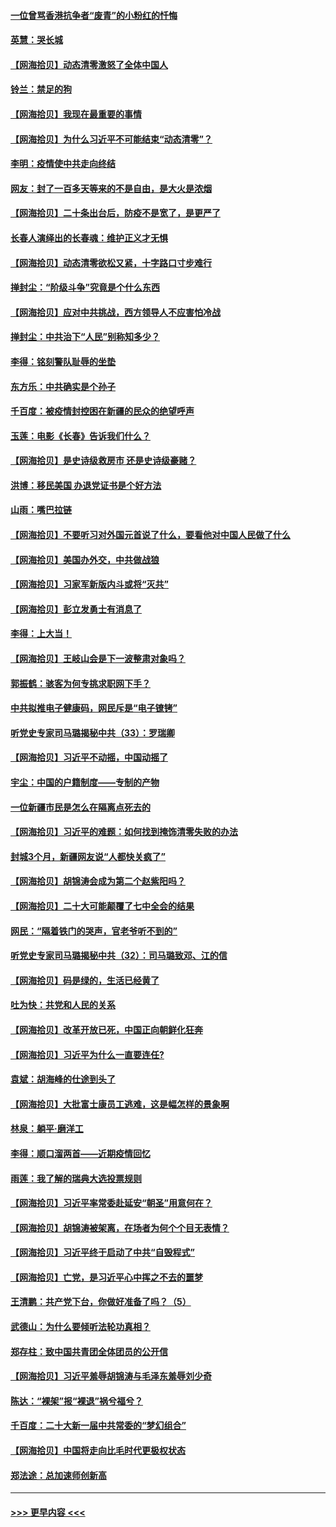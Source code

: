 #### [一位曾骂香港抗争者“废青”的小粉红的忏悔](../pages/nsc993/n13875071.md?t=11300450) 
#### [英慧：哭长城](../pages/nsc993/n13874522.md?t=11300450) 
#### [【网海拾贝】动态清零激怒了全体中国人](../pages/nsc993/n13874505.md?t=11300450) 
#### [铃兰：禁足的狗](../pages/nsc993/n13874311.md?t=11300450) 
#### [【网海拾贝】我现在最重要的事情](../pages/nsc993/n13874026.md?t=11300450) 
#### [【网海拾贝】为什么习近平不可能结束“动态清零”？](../pages/nsc993/n13873811.md?t=11300450) 
#### [李明：疫情使中共走向终结](../pages/nsc993/n13873538.md?t=11300450) 
#### [网友：封了一百多天等来的不是自由，是大火是浓烟](../pages/nsc993/n13873517.md?t=11300450) 
#### [【网海拾贝】二十条出台后，防疫不是宽了，是更严了](../pages/nsc993/n13872948.md?t=11300450) 
#### [长春人演绎出的长春魂：维护正义才无惧](../pages/nsc993/n13871764.md?t=11300450) 
#### [【网海拾贝】动态清零欲松又紧，十字路口寸步难行](../pages/nsc993/n13872220.md?t=11300450) 
#### [掸封尘：“阶级斗争”究竟是个什么东西](../pages/nsc993/n13871387.md?t=11300450) 
#### [【网海拾贝】应对中共挑战，西方领导人不应害怕冷战](../pages/nsc993/n13870990.md?t=11300450) 
#### [掸封尘：中共治下“人民”别称知多少？](../pages/nsc993/n13870121.md?t=11300450) 
#### [李得：铭刻警队耻辱的坐垫](../pages/nsc993/n13869930.md?t=11300450) 
#### [东方乐：中共确实是个孙子](../pages/nsc993/n13869891.md?t=11300450) 
#### [千百度：被疫情封控困在新疆的民众的绝望呼声](../pages/nsc993/n13869856.md?t=11300450) 
#### [玉莲：电影《长春》告诉我们什么？](../pages/nsc993/n13869471.md?t=11300450) 
#### [【网海拾贝】是史诗级救房市 还是史诗级豪赌？](../pages/nsc993/n13869495.md?t=11300450) 
#### [洪博：移民美国 办退党证书是个好方法](../pages/nsc993/n13869000.md?t=11300450) 
#### [山雨：嘴巴拉链](../pages/nsc993/n13869071.md?t=11300450) 
#### [【网海拾贝】不要听习对外国元首说了什么，要看他对中国人民做了什么](../pages/nsc993/n13868955.md?t=11300450) 
#### [【网海拾贝】美国办外交，中共做战狼](../pages/nsc993/n13868469.md?t=11300450) 
#### [【网海拾贝】习家军新版内斗或将“灭共”](../pages/nsc993/n13867461.md?t=11300450) 
#### [【网海拾贝】彭立发勇士有消息了](../pages/nsc993/n13866022.md?t=11300450) 
#### [李得：上大当！](../pages/nsc993/n13865562.md?t=11300450) 
#### [【网海拾贝】王岐山会是下一波整肃对象吗？](../pages/nsc993/n13865256.md?t=11300450) 
#### [郭振鹤：骇客为何专挑求职网下手？](../pages/nsc993/n13865133.md?t=11300450) 
#### [中共拟推电子健康码，网民斥是“电子镣铐”](../pages/nsc993/n13865108.md?t=11300450) 
#### [听党史专家司马璐揭秘中共（33）：罗瑞卿](../pages/nsc993/n13864609.md?t=11300450) 
#### [【网海拾贝】习近平不动摇，中国动摇了](../pages/nsc993/n13864586.md?t=11300450) 
#### [宇尘：中国的户籍制度——专制的产物](../pages/nsc993/n13864401.md?t=11300450) 
#### [一位新疆市民是怎么在隔离点死去的](../pages/nsc993/n13864146.md?t=11300450) 
#### [【网海拾贝】习近平的难题：如何找到掩饰清零失败的办法](../pages/nsc993/n13863179.md?t=11300450) 
#### [封城3个月，新疆网友说“人都快关疯了”](../pages/nsc993/n13863152.md?t=11300450) 
#### [【网海拾贝】胡锦涛会成为第二个赵紫阳吗？](../pages/nsc993/n13861625.md?t=11300450) 
#### [【网海拾贝】二十大可能颠覆了七中全会的结果](../pages/nsc993/n13861040.md?t=11300450) 
#### [网民：“隔着铁门的哭声，官老爷听不到的”](../pages/nsc993/n13860900.md?t=11300450) 
#### [听党史专家司马璐揭秘中共（32）：司马璐致邓、江的信](../pages/nsc993/n13860416.md?t=11300450) 
#### [【网海拾贝】码是绿的，生活已经黄了](../pages/nsc993/n13860405.md?t=11300450) 
#### [吐为快：共党和人民的关系](../pages/nsc993/n13859896.md?t=11300450) 
#### [【网海拾贝】改革开放已死，中国正向朝鲜化狂奔](../pages/nsc993/n13859889.md?t=11300450) 
#### [【网海拾贝】习近平为什么一直要连任?](../pages/nsc993/n13858968.md?t=11300450) 
#### [袁斌：胡海峰的仕途到头了](../pages/nsc993/n13857453.md?t=11300450) 
#### [【网海拾贝】大批富士康员工逃难，这是幅怎样的景象啊](../pages/nsc993/n13856937.md?t=11300450) 
#### [林泉：躺平·磨洋工](../pages/nsc993/n13856111.md?t=11300450) 
#### [李得：顺口溜两首——近期疫情回忆](../pages/nsc993/n13856105.md?t=11300450) 
#### [雨莲：我了解的瑞典大选投票规则](../pages/nsc993/n13856085.md?t=11300450) 
#### [【网海拾贝】习近平率常委赴延安“朝圣”用意何在？](../pages/nsc993/n13855969.md?t=11300450) 
#### [【网海拾贝】胡锦涛被架离，在场者为何个个目无表情？](../pages/nsc993/n13855661.md?t=11300450) 
#### [【网海拾贝】习近平终于启动了中共“自毁程式”](../pages/nsc993/n13855241.md?t=11300450) 
#### [【网海拾贝】亡党，是习近平心中挥之不去的噩梦](../pages/nsc993/n13854204.md?t=11300450) 
#### [王清鹏：共产党下台，你做好准备了吗？（5）](../pages/nsc993/n13853768.md?t=11300450) 
#### [武德山：为什么要倾听法轮功真相？](../pages/nsc993/n13853119.md?t=11300450) 
#### [郑存柱：致中国共青团全体团员的公开信](../pages/nsc993/n13852864.md?t=11300450) 
#### [【网海拾贝】习近平羞辱胡锦涛与毛泽东羞辱刘少奇](../pages/nsc993/n13852778.md?t=11300450) 
#### [陈达：“裸架”报“裸退”祸兮福兮？](../pages/nsc993/n13852366.md?t=11300450) 
#### [千百度：二十大新一届中共常委的“梦幻组合”](../pages/nsc993/n13852328.md?t=11300450) 
#### [【网海拾贝】中国将走向比毛时代更极权状态](../pages/nsc993/n13851715.md?t=11300450) 
#### [郑法途：总加速师创新高](../pages/nsc993/n13851576.md?t=11300450) 

----
#### [ >>> 更早内容 <<< ](../indexes/nsc993-earlier.md)
